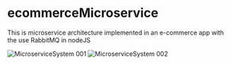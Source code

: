 # ecommerceMicroservice
This is microservice architecture implemented in an e-commerce app with the use RabbitMQ in nodeJS

![MicroserviceSystem 001](https://user-images.githubusercontent.com/85511496/175569034-6d3cac31-6fba-4ec7-968a-80e96ddd5905.jpeg)
![MicroserviceSystem 002](https://user-images.githubusercontent.com/85511496/175569238-ef561d8e-cde0-420e-b34d-21733951c642.jpeg)

